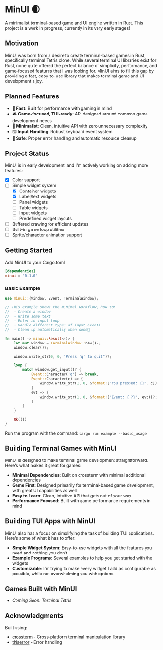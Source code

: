# MinUI 🌒

A minimalist terminal-based game and UI engine written in Rust. This project is a work in progress, currently in its very early stages!

## Motivation

MinUI was born from a desire to create terminal-based games in Rust, specifically terminal Tetris clone. While several terminal UI libraries exist for Rust, none quite offered the perfect balance of simplicity, performance, and game-focused features that I was looking for. MinUI aims to fill this gap by providing a fast, easy-to-use library that makes terminal game and UI development a joy.

## Planned Features

- 🚀 **Fast**: Built for performance with gaming in mind
- 🎮 **Game-focused, TUI-ready**: API designed around common game development needs
- 🎯 **Minimalist**: Clean, intuitive API with zero unnecessary complexity
- ⌨️ **Input Handling**: Robust keyboard event system
- 🧰 **Safe**: Proper error handling and automatic resource cleanup

## Project Status

MinUI is in early development, and I'm actively working on adding more features:

- [x] Color support
- [ ] Simple widget system
    - [x] Container widgets
    - [x] Label/text widgets
    - [ ] Panel widgets
    - [ ] Table widgets
    - [ ] Input widgets
    - [ ] Predefined widget layouts
- [ ] Buffered drawing for efficient updates
- [ ] Built-in game loop utilities
- [ ] Sprite/character animation support

## Getting Started

Add MinUI to your Cargo.toml:
```toml
[dependencies]
minui = "0.1.0"
```

### Basic Example

```rust
use minui::{Window, Event, TerminalWindow};

// This example shows the minimal workflow, how to:
//  - Create a window
//  - Write some text
//  - Enter an input loop
//  - Handle different types of input events
//  - Clean up automatically when done

fn main() -> minui::Result<()> {
    let mut window = TerminalWindow::new()?;
    window.clear()?;

    window.write_str(0, 0, "Press 'q' to quit")?;

    loop {
        match window.get_input()? {
            Event::Character('q') => break,
            Event::Character(c) => {
                window.write_str(1, 0, &format!("You pressed: {}", c))?;
            }
            evt => {
                window.write_str(1, 0, &format!("Event: {:?}", evt))?;
            }
        }
    }

    Ok(())
}
```

Run the program with the command: `cargo run example --basic_usage`

## Building Terminal Games with MinUI

MinUI is designed to make terminal game development straightforward. Here's what makes it great for games:

- **Minimal Dependencies**: Built on crossterm with minimal additional dependencies
- **Game First**: Designed primarily for terminal-based game development, with great UI capabilities as well
- **Easy to Learn**: Clean, intuitive API that gets out of your way
- **Performance Focused**: Built with game performance requirements in mind

## Building TUI Apps with MinUI

MinUI also has a focus on simplifying the task of building TUI applications. Here's some of what it has to offer:

- **Simple Widget System**: Easy-to-use widgets with all the features you need and nothing you don't
- **Example Programs**: Several examples to help you get started with the widgets
- **Customizable**: I'm trying to make every widget I add as configurable as possible, while not overwhelming you with options

## Games Built with MinUI

- *Coming Soon: Terminal Tetris*

## Acknowledgments

Built using:
- [crossterm](https://github.com/crossterm-rs/crossterm) - Cross-platform terminal manipulation library
- [thiserror](https://github.com/dtolnay/thiserror) - Error handling
